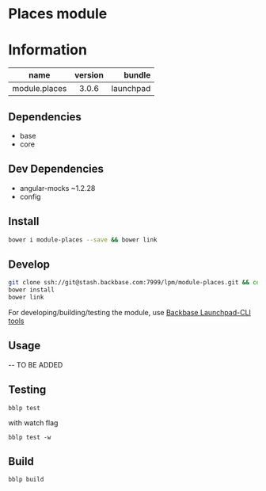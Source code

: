 # Places module

# Information

| name                  | version       | bundle     |
| ----------------------|:-------------:| ----------:|
| module.places         | 3.0.6         | launchpad  |

## Dependencies
* base
* core

## Dev Dependencies
* angular-mocks ~1.2.28
* config


## Install

```bash
bower i module-places --save && bower link
```

## Develop

```bash
git clone ssh://git@stash.backbase.com:7999/lpm/module-places.git && cd module-places
bower install
bower link
```

For developing/building/testing the module, use [Backbase Launchpad-CLI tools](https://stash.backbase.com/projects/LP/repos/cli/browse)

## Usage

-- TO BE ADDED


## Testing

```
bblp test
```

with watch flag
```
bblp test -w
```

## Build

```
bblp build
```
